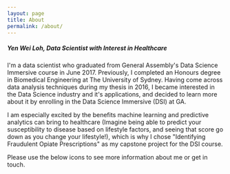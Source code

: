 ```yaml
---
layout: page
title: About
permalink: /about/
---
```



##### Yen Wei Loh, Data Scientist with Interest in Healthcare

I'm a data scientist who graduated from General Assembly's Data Science Immersive course in June 2017. Previously, I completed an Honours degree in Biomedical Engineering at The University of Sydney. Having come across data analysis techniques during my thesis in 2016, I became interested in the Data Science industry and it's applications, and decided to learn more about it by enrolling in the Data Science Immersive (DSI) at GA.

I am especially excited by the benefits machine learning and predictive analytics can bring to healthcare (Imagine being able to predict your susceptibility to disease based on lifestyle factors, and seeing that score go down as you change your lifestyle!), which is why I chose "Identifying Fraudulent Opiate Prescriptions" as my capstone project for the DSI course.

Please use the below icons to see more information about me or get in touch.
